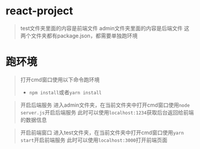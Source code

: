 # react-project
>test文件夹里面的内容是前端文件
>admin文件夹里面的内容是后端文件
>这两个文件夹都有package.json，都需要单独跑环境

# 跑环境
>打开cmd窗口使用以下命令跑环境
>- `npm install`或者`yarn install`

>开启后端服务
>进入admin文件夹，在当前文件夹中打开cmd窗口使用`node server.js`开启后端服务
>此时可以使用`localhost:1234`获取后台返回给前端的数据信息

>开启前端窗口
>进入test文件夹，在当前文件夹中打开cmd窗口使用`yarn start`开启前端服务
>此时可以使用`localhost:3000`打开前端页面